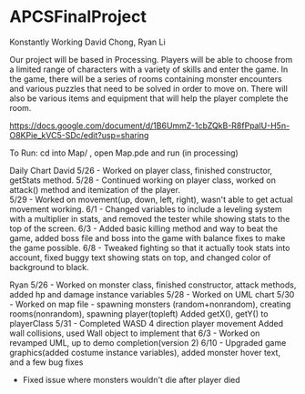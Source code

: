 
# APCSFinalProject
Konstantly Working
David Chong, Ryan Li

Our project will be based in Processing. Players will be able to choose from a limited range of characters with a variety of skills and enter the game. In the game, there will be a series of rooms containing monster encounters and various puzzles that need to be solved in order to move on. There will also be various items and equipment that will help the player complete the room.

https://docs.google.com/document/d/1B6UmmZ-1cbZQkB-R8fPpalU-H5n-O8KPie_kVC5-SDc/edit?usp=sharing

To Run:
cd into Map/ , 
open Map.pde and run (in processing)

Daily Chart
David
5/26 - Worked on player class, finished constructor, getStats method.
5/28 - Continued working on player class, worked on attack() method and itemization of the player.  
5/29 - Worked on movement(up, down, left, right), wasn't able to get actual movement working.
6/1 - Changed variables to include a leveling system with a multiplier in stats, and removed the tester while showing stats to the top of the screen.
6/3 - Added basic killing method and way to beat the game, added boss file and boss into the game with balance fixes to make the game possible.
6/8 - Tweaked fighting so that it actually took stats into account, fixed buggy text showing stats on top, and changed color of background to black.

Ryan
5/26 - Worked on monster class, finished constructor, attack methods, added hp and damage instance variables
5/28 - Worked on UML chart
5/30 - Worked on map file - spawning monsters (random+nonrandom), creating rooms(nonrandom), spawning player(topleft)
Added getX(), getY() to playerClass
5/31 - Completed WASD 4 direction player movement
Added wall collisions, used Wall object to implement that
6/3 - Worked on revamped UML, up to demo completion(version 2)
6/10 - Upgraded game graphics(added costume instance variables), added monster hover text, and a few bug fixes
- Fixed issue where monsters wouldn't die after player died
